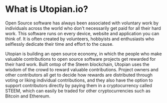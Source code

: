 # What is Utopian.io?

Open Source software has always been associated with voluntary work by individuals across the world who don't necessarily get paid for all their hard work. This software runs on every device, website and application you can think of. It is often created by volunteers, hobbyists and enthusiasts who selflessly dedicate their time and effort to the cause.

Utopian is building an open source economy, in which the people who make valuable contributions to open source software projects get rewarded for their hard work. Built ontop of the Steem blockchain, Utopian uses the wisdom of the crowd to reward valuable contributions. Project owners and other contributors all get to decide how rewards are distributed through voting or liking individual contributions, and they also have the option to support contributors directly by paying them in a cryptocurrency called STEEM, which can easily be traded for other cryptocurrencies such as Bitcoin and Ethereum.